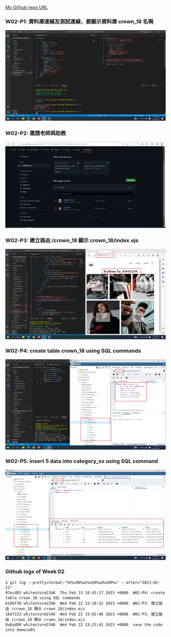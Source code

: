 [My Github repo URL](https://github.com/whitestorm2346/1112-2A-db-demo-410411218)

### W02-P1: 資料庫連線及測試連線，要顯示資料庫 crown_18 名稱

![](w02-p1-1.png)

### W02-P2: 邀請老師與助教

![](w02-p2-1.png)

### W02-P3: 建立路由 /crown_18 顯示 crown_18/index.ejs

![](w02-p3-1.png)

### W02-P4: create table crown_18 using SQL commands

![](w02-p4-1.png)

### W02-P5: insert 5 data into category_xx using SQL command

![](w02-p5-1.png)

### Github logs of Week 02

```
$ git log --pretty=format:"%h%x09%an%x09%ad%x09%s" --after="2023-02-21"
97ecd05 whitestorm2346  Thu Feb 23 16:45:27 2023 +0800  W02-P4: create table crown_18 using SQL commands
61bbf30 whitestorm2346  Wed Feb 22 15:10:32 2023 +0800  W02-P3: 建立路由 /crown_18 顯示 crown_18/index.ejs
1647133 whitestorm2346  Wed Feb 22 15:02:46 2023 +0800  W02-P3: 建立路由 /crown_18 顯示 crown_18/index.ejs
0a6ad89 whitestorm2346  Wed Feb 22 13:23:41 2023 +0800  save the code into demo/w01
```
